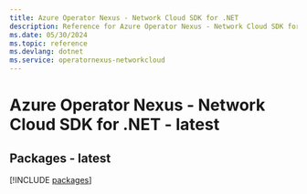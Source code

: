 ```yaml
---
title: Azure Operator Nexus - Network Cloud SDK for .NET
description: Reference for Azure Operator Nexus - Network Cloud SDK for .NET
ms.date: 05/30/2024
ms.topic: reference
ms.devlang: dotnet
ms.service: operatornexus-networkcloud
---
```

# Azure Operator Nexus - Network Cloud SDK for .NET - latest
## Packages - latest
[!INCLUDE [packages](operator-nexus---network-cloud-index.md)]